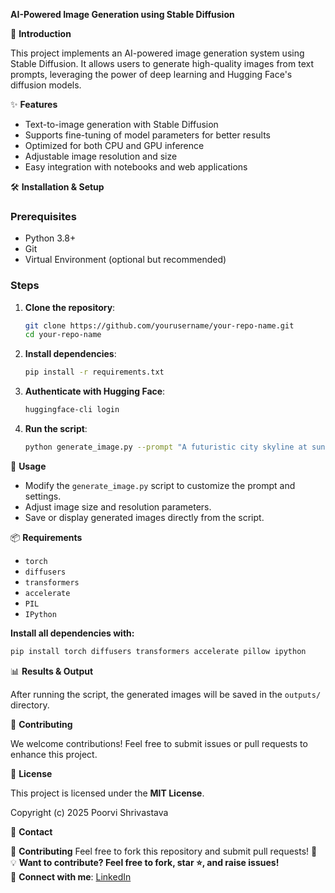 **AI-Powered Image Generation using Stable Diffusion**

🚀 **Introduction**

This project implements an AI-powered image generation system using Stable Diffusion. It allows users to generate high-quality images from text prompts, leveraging the power of deep learning and Hugging Face's diffusion models.

✨ **Features**

- Text-to-image generation with Stable Diffusion
- Supports fine-tuning of model parameters for better results
- Optimized for both CPU and GPU inference
- Adjustable image resolution and size
- Easy integration with notebooks and web applications

🛠 **Installation & Setup**

### **Prerequisites**
- Python 3.8+
- Git
- Virtual Environment (optional but recommended)

### **Steps**

1. **Clone the repository**:
   ```bash
   git clone https://github.com/yourusername/your-repo-name.git
   cd your-repo-name
   ```
2. **Install dependencies**:
   ```bash
   pip install -r requirements.txt
   ```
3. **Authenticate with Hugging Face**:
   ```bash
   huggingface-cli login
   ```
4. **Run the script**:
   ```bash
   python generate_image.py --prompt "A futuristic city skyline at sunset"
   ```

📌 **Usage**

- Modify the `generate_image.py` script to customize the prompt and settings.
- Adjust image size and resolution parameters.
- Save or display generated images directly from the script.

📦 **Requirements**

- `torch`
- `diffusers`
- `transformers`
- `accelerate`
- `PIL`
- `IPython`

**Install all dependencies with:**
```bash
pip install torch diffusers transformers accelerate pillow ipython
```

📊 **Results & Output**

After running the script, the generated images will be saved in the `outputs/` directory.

🤝 **Contributing**

We welcome contributions! Feel free to submit issues or pull requests to enhance this project.

📜 **License**

This project is licensed under the **MIT License**.

Copyright (c) 2025 Poorvi Shrivastava

🔗 **Contact**

🤝 **Contributing** Feel free to fork this repository and submit pull requests! 🚀  
💡 **Want to contribute? Feel free to fork, star ⭐, and raise issues!**  
🔗 **Connect with me**: [LinkedIn](https://www.linkedin.com/in/poorvi-shrivastava-4a34a9256/)

